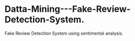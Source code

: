# Datta-Mining---Fake-Review-Detection-System.
Fake Review Detection System using sentimental analysis.
